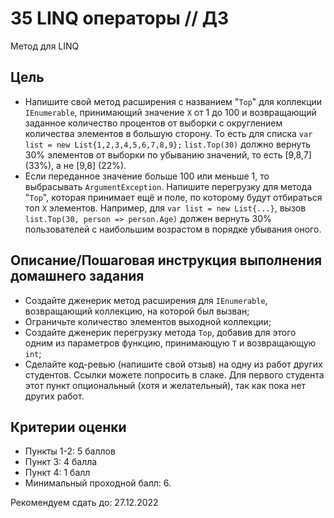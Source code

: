 # 35 LINQ операторы  // ДЗ

Метод для LINQ

## Цель
* Напишите свой метод расширения с названием "`Top`" для коллекции `IEnumerable`, принимающий значение `Х` от 1 до 100 и возвращающий заданное количество процентов от выборки с округлением количества элементов в большую сторону.
То есть для списка `var list = new List{1,2,3,4,5,6,7,8,9};` `list.Top(30)` должно вернуть 30% элементов от выборки по убыванию значений, то есть [9,8,7] (33%), а не [9,8] (22%).
* Если переданное значение больше 100 или меньше 1, то выбрасывать `ArgumentException`.
Напишите перегрузку для метода "`Top`", которая принимает ещё и поле, по которому будут отбираться топ `Х` элементов. Например, для `var list = new List{...}`, вызов `list.Top(30, person => person.Age)` должен вернуть 30% пользователей с наибольшим возрастом в порядке убывания оного.

## Описание/Пошаговая инструкция выполнения домашнего задания
* Создайте дженерик метод расширения для `IEnumerable`, возвращающий коллекцию, на которой был вызван;
* Ограничьте количество элементов выходной коллекции;
* Создайте дженерик перегрузку метода `Top`, добавив для этого одним из параметров функцию, принимающую `T` и возвращающую `int`;
* Сделайте код-ревью (напишите свой отзыв) на одну из работ других студентов. Ссылки можете попросить в слаке. Для первого студента этот пункт опциональный (хотя и желательный), так как пока нет других работ.

## Критерии оценки
* Пункты 1-2: 5 баллов
* Пункт 3: 4 балла
* Пункт 4: 1 балл
* Минимальный проходной балл: 6.

Рекомендуем сдать до: 27.12.2022